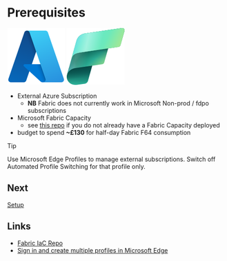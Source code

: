 # Prerequisites

![Microsoft Azure](/images/azure.svg)
![Microsoft Fabric](/images/fabric.svg)

- External Azure Subscription
  - **NB** Fabric does not currently work in Microsoft Non-prod / fdpo subscriptions
- Microsoft Fabric Capacity
  - see [this repo](https://github.com/DamOConnor/Fabric-IaC) if you do not already have a Fabric Capacity deployed
- budget to spend **~£130** for half-day Fabric F64 consumption


> [!TIP] 
> Use Microsoft Edge Profiles to manage external subscriptions.  Switch off Automated Profile Switching for that profile only.

## Next
[Setup](/setup/setup.md)

## Links
- [Fabric IaC Repo](https://github.com/DamOConnor/Fabric-IaC)
- [Sign in and create multiple profiles in Microsoft Edge](https://support.microsoft.com/en-us/topic/sign-in-and-create-multiple-profiles-in-microsoft-edge-df94e622-2061-49ae-ad1d-6f0e43ce6435)

